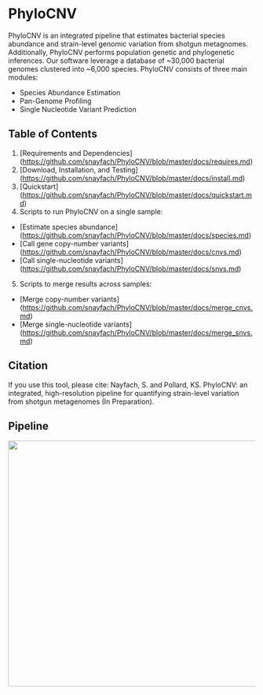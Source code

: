 # PhyloCNV
PhyloCNV is an integrated pipeline that estimates bacterial species abundance and strain-level genomic variation from shotgun metagnomes.  
Additionally, PhyloCNV performs population genetic and phylogenetic inferences.  Our software leverage a database of ~30,000 bacterial genomes clustered into ~6,000 species.  PhyloCNV consists of three main modules:
* Species Abundance Estimation
* Pan-Genome Profiling
* Single Nucleotide Variant Prediction

## Table of Contents
1. [Requirements and Dependencies] (https://github.com/snayfach/PhyloCNV/blob/master/docs/requires.md)
2. [Download, Installation, and Testing] (https://github.com/snayfach/PhyloCNV/blob/master/docs/install.md)
3. [Quickstart] (https://github.com/snayfach/PhyloCNV/blob/master/docs/quickstart.md)
4. Scripts to run PhyloCNV on a single sample:
 * [Estimate species abundance] (https://github.com/snayfach/PhyloCNV/blob/master/docs/species.md)
 * [Call gene copy-number variants] (https://github.com/snayfach/PhyloCNV/blob/master/docs/cnvs.md)
 * [Call single-nucleotide variants] (https://github.com/snayfach/PhyloCNV/blob/master/docs/snvs.md)
5. Scripts to merge results across samples:
 * [Merge copy-number variants] (https://github.com/snayfach/PhyloCNV/blob/master/docs/merge_cnvs.md)
 * [Merge single-nucleotide variants] (https://github.com/snayfach/PhyloCNV/blob/master/docs/merge_snvs.md)

## Citation
If you use this tool, please cite:
Nayfach, S. and Pollard, KS. PhyloCNV: an integrated, high-resolution pipeline for quantifying strain-level variation from shotgun metagenomes (In Preparation).

## Pipeline
<img src="https://github.com/snayfach/PhyloCNV/blob/master/images/pipeline.pdf" width="700" height="500"/>

